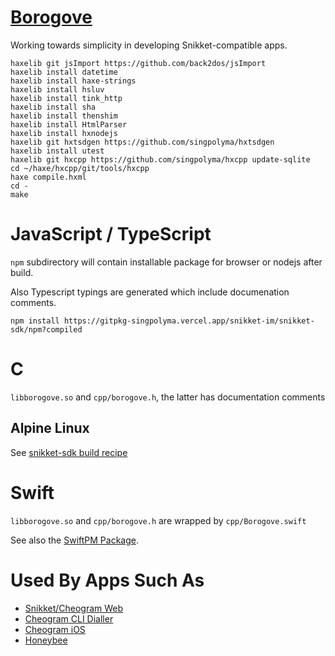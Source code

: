 # [Borogove](https://borogove.dev)

Working towards simplicity in developing Snikket-compatible apps.

    haxelib git jsImport https://github.com/back2dos/jsImport
    haxelib install datetime
    haxelib install haxe-strings
    haxelib install hsluv
    haxelib install tink_http
    haxelib install sha
    haxelib install thenshim
    haxelib install HtmlParser
    haxelib install hxnodejs
    haxelib git hxtsdgen https://github.com/singpolyma/hxtsdgen
    haxelib install utest
    haxelib git hxcpp https://github.com/singpolyma/hxcpp update-sqlite
    cd ~/haxe/hxcpp/git/tools/hxcpp
    haxe compile.hxml
    cd -
    make

# JavaScript / TypeScript

`npm` subdirectory will contain installable package for browser or nodejs after build.

Also Typescript typings are generated which include documenation comments.

    npm install https://gitpkg-singpolyma.vercel.app/snikket-im/snikket-sdk/npm?compiled

# C

`libborogove.so` and `cpp/borogove.h`, the latter has documentation comments

## Alpine Linux

See [snikket-sdk build recipe](https://pkgs.alpinelinux.org/package/edge/testing/x86_64/snikket-sdk)

# Swift

`libborogove.so` and `cpp/borogove.h` are wrapped by `cpp/Borogove.swift`

See also the [SwiftPM Package](https://borogove.dev/src/r/swiftpm/).

# Used By Apps Such As

* [Snikket/Cheogram Web](https://git.singpolyma.net/snikket-react)
* [Cheogram CLI Dialler](https://git.singpolyma.net/ccd)
* [Cheogram iOS](https://git.singpolyma.net/cheogram-aapl)
* [Honeybee](https://sr.ht/~anjan/honeybee/)
